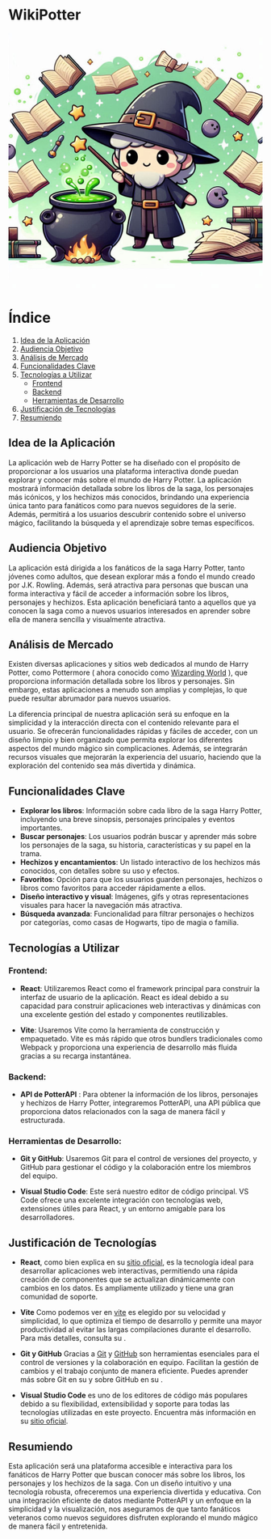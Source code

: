 # WikiPotter
![Logo de la app](./public/logo.jpg)

# Índice

1. [Idea de la Aplicación](#idea-de-la-aplicación)
2. [Audiencia Objetivo](#audiencia-objetivo)
3. [Análisis de Mercado](#análisis-de-mercado)
4. [Funcionalidades Clave](#funcionalidades-clave)
5. [Tecnologías a Utilizar](#tecnologías-a-utilizar)
   - [Frontend](#frontend)
   - [Backend](#backend)
   - [Herramientas de Desarrollo](#herramientas-de-desarrollo)
6. [Justificación de Tecnologías](#justificación-de-tecnologías)
7. [Resumiendo](#resumiendo)

## **Idea de la Aplicación**
La aplicación web de Harry Potter se ha diseñado con el propósito de proporcionar a los usuarios una plataforma interactiva donde puedan explorar y conocer más sobre el mundo de Harry Potter. La aplicación mostrará información detallada sobre los libros de la saga, los personajes más icónicos, y los hechizos más conocidos, brindando una experiencia única tanto para fanáticos como para nuevos seguidores de la serie. Además, permitirá a los usuarios descubrir contenido sobre el universo mágico, facilitando la búsqueda y el aprendizaje sobre temas específicos.

## **Audiencia Objetivo**
La aplicación está dirigida a los fanáticos de la saga Harry Potter, tanto jóvenes como adultos, que desean explorar más a fondo el mundo creado por J.K. Rowling. Además, será atractiva para personas que buscan una forma interactiva y fácil de acceder a información sobre los libros, personajes y hechizos. Esta aplicación beneficiará tanto a aquellos que ya conocen la saga como a nuevos usuarios interesados en aprender sobre ella de manera sencilla y visualmente atractiva.

## **Análisis de Mercado**
Existen diversas aplicaciones y sitios web dedicados al mundo de Harry Potter, como Pottermore ( ahora conocido como [Wizarding World](https://www.harrypotter.com/es) ), que proporciona información detallada sobre los libros y personajes. Sin embargo, estas aplicaciones a menudo son amplias y complejas, lo que puede resultar abrumador para nuevos usuarios.

La diferencia principal de nuestra aplicación será su enfoque en la simplicidad y la interacción directa con el contenido relevante para el usuario. Se ofrecerán funcionalidades rápidas y fáciles de acceder, con un diseño limpio y bien organizado que permita explorar los diferentes aspectos del mundo mágico sin complicaciones. Además, se integrarán recursos visuales que mejorarán la experiencia del usuario, haciendo que la exploración del contenido sea más divertida y dinámica.

## **Funcionalidades Clave**
  - **Explorar los libros**: Información sobre cada libro de la saga Harry Potter, incluyendo una breve sinopsis, personajes principales y eventos importantes.
  - **Buscar personajes**: Los usuarios podrán buscar y aprender más sobre los personajes de la saga, su historia, características y su papel en la trama.
  - **Hechizos y encantamientos**: Un listado interactivo de los hechizos más conocidos, con detalles sobre su uso y efectos.
  - **Favoritos**: Opción para que los usuarios guarden personajes, hechizos o libros como favoritos para acceder rápidamente a ellos.
  - **Diseño interactivo y visual**: Imágenes, gifs y otras representaciones visuales para hacer la navegación más atractiva.
  - **Búsqueda avanzada**: Funcionalidad para filtrar personajes o hechizos por categorías, como casas de Hogwarts, tipo de magia o familia.

## **Tecnologías a Utilizar**

### **Frontend:**
  - **React**: Utilizaremos React como el framework principal para construir la interfaz de usuario de la aplicación. React es ideal debido a su capacidad para construir aplicaciones web interactivas y dinámicas con una excelente gestión del estado y componentes reutilizables.

  - **Vite**: Usaremos Vite como la herramienta de construcción y empaquetado. Vite es más rápido que otros bundlers tradicionales como Webpack y proporciona una experiencia de desarrollo más fluida gracias a su recarga instantánea.

### **Backend**:
  - **API de PotterAPI** : Para obtener la información de los libros, personajes y hechizos de Harry Potter, integraremos PotterAPI, una API pública que proporciona datos relacionados con la saga de manera fácil y estructurada.

### **Herramientas de Desarrollo**:
  - **Git y GitHub**: Usaremos Git para el control de versiones del proyecto, y GitHub para gestionar el código y la colaboración entre los miembros del equipo.

  - **Visual Studio Code**: Este será nuestro editor de código principal. VS Code ofrece una excelente integración con tecnologías web, extensiones útiles para React, y un entorno amigable para los desarrolladores.

## **Justificación de Tecnologías**

- **React**, como bien explica en su [sitio oficial](https://react.dev/), es la tecnología ideal para desarrollar aplicaciones web interactivas, permitiendo una rápida creación de componentes que se actualizan dinámicamente con cambios en los datos. Es ampliamente utilizado y tiene una gran comunidad de soporte.

- **Vite** Como podemos ver en [vite](https://vitejs.dev/) es elegido por su velocidad y simplicidad, lo que optimiza el tiempo de desarrollo y permite una mayor productividad al evitar las largas compilaciones durante el desarrollo. Para más detalles, consulta su .

- **Git y GitHub** Gracias a [Git](https://git-scm.com/) y [GitHub](https://github.com/) son herramientas esenciales para el control de versiones y la colaboración en equipo. Facilitan la gestión de cambios y el trabajo conjunto de manera eficiente. Puedes aprender más sobre Git en su  y sobre GitHub en su .

- **Visual Studio Code** es uno de los editores de código más populares debido a su flexibilidad, extensibilidad y soporte para todas las tecnologías utilizadas en este proyecto. Encuentra más información en su [sitio oficial](https://code.visualstudio.com/).


## **Resumiendo**
Esta aplicación será una plataforma accesible e interactiva para los fanáticos de Harry Potter que buscan conocer más sobre los libros, los personajes y los hechizos de la saga. Con un diseño intuitivo y una tecnología robusta, ofreceremos una experiencia divertida y educativa. Con una integración eficiente de datos mediante PotterAPI y un enfoque en la simplicidad y la visualización, nos aseguramos de que tanto fanáticos veteranos como nuevos seguidores disfruten explorando el mundo mágico de manera fácil y entretenida.